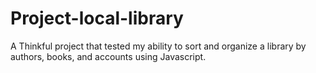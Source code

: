 # Project-local-library
A Thinkful project that tested my ability to sort and organize a library by authors, books, and accounts using Javascript.
